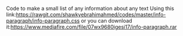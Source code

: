 Code to make a small list of any information about any text
Using this link:https://rawgit.com/shawkyebrahimahmed/codes/master/info-paragraph/info-paragraph.css
or
you can download it:https://www.mediafire.com/file/07wx9680igesi17/info-paragraph.rar
